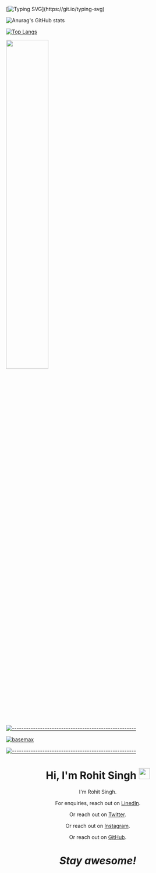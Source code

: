 [![Typing SVG](https://readme-typing-svg.herokuapp.com?size=24&width=600&lines=Welcome+To+Rohit's+GitHub+Profile!)](https://git.io/typing-svg)


![Anurag's GitHub stats](https://github-readme-stats.vercel.app/api?username=rohitttsingh&show_icons=true&theme=radical)


[![Top Langs](https://github-readme-stats.vercel.app/api/top-langs/?username=rohitttsingh&layout=compact)](https://github.com/rohitttsingh/github-readme-stats) <br>

  <img width="48%" src="https://github-readme-streak-stats.herokuapp.com/?user=rohitttsingh&theme=radical" /><br>
[![-----------------------------------------------------](
https://raw.githubusercontent.com/andreasbm/readme/master/assets/lines/aqua.png)](https://github.com/BaseMax?tab=repositories)

<a href="https://github.com/BaseMax?tab=repositories"><img src="https://github-profile-trophy.vercel.app/?username=rohitttsingh&column=8&margin-w=15&margin-h=15" alt="basemax"></a>

[![-----------------------------------------------------](
https://raw.githubusercontent.com/andreasbm/readme/master/assets/lines/aqua.png)](https://github.com/BaseMax?tab=repositories)

<h1 align="center">Hi, I'm Rohit Singh <img src="https://raw.githubusercontent.com/MartinHeinz/MartinHeinz/master/wave.gif" width="30px" height='30px'></h1>
<p align='center'>
I'm Rohit Singh.
</p>
<p align='center'>For enquiries, reach out on <a href="https://www.linkedin.com/in/rohit-singh-1132531b5">LinedIn</a>.</p>
<p align='center'>Or reach out on <a href="https://twitter.com/rohitttsingh07?t=z9qE22ig9Tf3VEo8mzihfA&s=09">Twitter</a>.</p>
<p align='center'>Or reach out on <a href="https://instagram.com/rohittt.singh">Instagram</a>.</p>
<p align='center'>Or reach out on <a href="https://github.com/rohitttsingh">GitHub</a>.</p>

<h1 align='center'><i>Stay awesome!</i></h1>

